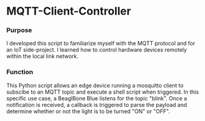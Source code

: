 # MQTT-Client-Controller

### Purpose
I developed this script to familiarize myself with the MQTT protocol and for an IoT side-project. I learned how to control hardware devices remotely within the local link network.

### Function
This Python script allows an edge device running a mosquitto client to subscibe to an MQTT topic and execute a shell script when triggered. In this specific use case, a BeaglBone Blue listens for the topic "blink". Once a notification is received, a callback is triggered to parse the payload and determine whether or not the light is to be turned "ON" or "OFF". 
